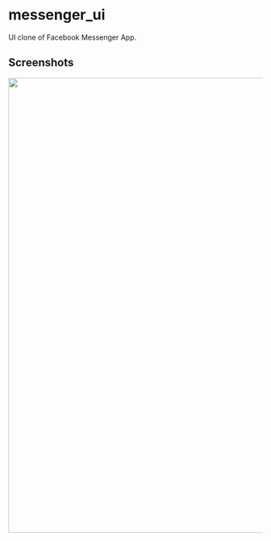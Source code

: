 # messenger_ui

UI clone of Facebook Messenger App. 

## Screenshots

<img src="https://user-images.githubusercontent.com/72159017/178108161-a21df87c-a9de-418e-85f9-42c6de1421d1.png" width="1000" height="900">
